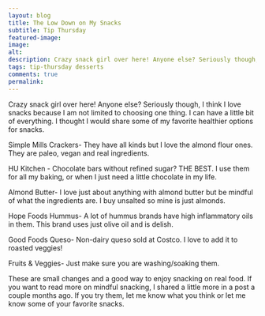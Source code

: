 ```yaml
---
layout: blog
title: The Low Down on My Snacks
subtitle: Tip Thursday
featured-image:
image:
alt:
description: Crazy snack girl over here! Anyone else? Seriously though, I think I love snacks because I am not limited to choosing one thing. I can have a little bit of everything. I thought I would share some of my favorite healthier options for snacks.
tags: tip-thursday desserts
comments: true
permalink:
---
```

Crazy snack girl over here! Anyone else? Seriously though, I think I love snacks because I am not limited to choosing one thing. I can have a little bit of everything. I thought I would share some of my favorite healthier options for snacks.

Simple Mills Crackers- They have all kinds but I love the almond flour ones. They are paleo, vegan and real ingredients.

HU Kitchen - Chocolate bars without refined sugar? THE BEST. I use them for all my baking, or when I just need a little chocolate in my life.

Almond Butter- I love just about anything with almond butter but be mindful of what the ingredients are. I buy unsalted so mine is just almonds.

Hope Foods Hummus- A lot of hummus brands have high inflammatory oils in them. This brand uses just olive oil and is delish.

Good Foods Queso- Non-dairy queso sold at Costco. I love to add it to roasted veggies!

Fruits & Veggies- Just make sure you are washing/soaking them.

These are small changes and a good way to enjoy snacking on real food. If you want to read more on mindful snacking, I shared a little more in a post a couple months ago. If you try them, let me know what you think or let me know some of your favorite snacks.

